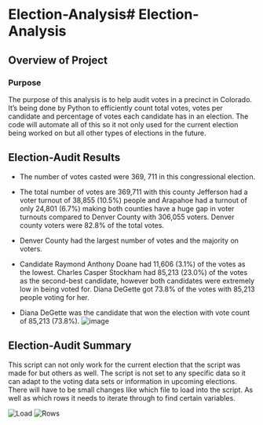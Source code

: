 # Election-Analysis# Election-Analysis
## Overview of Project
### Purpose

The purpose of this analysis is to help audit votes in a precinct in Colorado. It’s being done by Python to efficiently count total votes, votes per candidate and percentage of votes each candidate has in an election. The code will automate all of this so it not only used for the current election being worked on but all other types of elections in the future.  

## Election-Audit Results

* The number of votes casted were 369, 711 in this congressional election.

* The total number of votes are 369,711 with this county Jefferson had a voter turnout of 38,855 (10.5%) people and Arapahoe had a turnout of only 24,801 (6.7%) making both counties have a huge gap in voter turnouts compared to Denver County with 306,055 voters. Denver county voters were 82.8% of the total votes. 

* Denver County had the largest number of votes and the majority on voters.

* Candidate Raymond Anthony Doane had 11,606 (3.1%) of the votes as the lowest. Charles Casper Stockham had 85,213 (23.0%) of the votes as the second-best candidate, however both candidates were extremely low in being voted for. Diana DeGette got 73.8% of the votes with 85,213 people voting for her.

* Diana DeGette was the candidate that won the election with vote count of 85,213 (73.8%).
![image](https://user-images.githubusercontent.com/88587406/132156218-7bae0d8f-acca-409e-85b6-b38860527ccd.png)

## Election-Audit Summary

This script can not only work for the current election that the script was made for but others as well. The script is not set to any specific data so it can adapt to the voting data sets or information in upcoming elections. There will have to be small changes like which file to load into the script. As well as which rows it needs to iterate through to find certain variables. 

![Load](https://user-images.githubusercontent.com/88587406/132156582-3954120f-56d5-459f-abbb-3b0b523387b6.JPG)
![Rows](https://user-images.githubusercontent.com/88587406/132156588-32629270-8414-43de-b380-8b09b77ae5a4.JPG)

